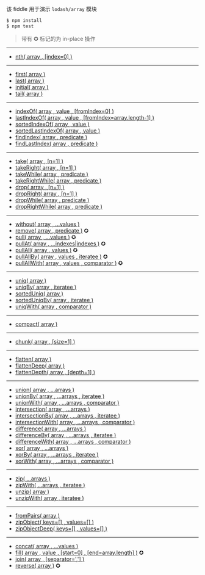 该 fiddle 用于演示 `lodash/array` 模块

```sh
$ npm install
$ npm test
```

> 带有 ✪ 标记的为 in-place 操作

---

- [nth( array , [index=0] )](https://lodash.com/docs#nth)

---

- [first( array )](https://lodash.com/docs#head)
- [last( array )](https://lodash.com/docs#last)
- [initial( array )](https://lodash.com/docs#initial)
- [tail( array )](https://lodash.com/docs#tail)

---

- [indexOf( array , value , [fromIndex=0] )](https://lodash.com/docs#indexOf)
- [lastIndexOf( array , value , [fromIndex=array.length-1] )](https://lodash.com/docs#lastIndexOf)
- [sortedIndexOf( array , value )](https://lodash.com/docs#sortedIndexOf)
- [sortedLastIndexOf( array , value )](https://lodash.com/docs#sortedLastIndexOf)
- [findIndex( array , predicate )](https://lodash.com/docs#findIndex)
- [findLastIndex( array , predicate )](https://lodash.com/docs#findLastIndex)

---

- [take( array , [n=1] )](https://lodash.com/docs#take)
- [takeRight( array , [n=1] )](https://lodash.com/docs#takeRight)
- [takeWhile( array , predicate )](https://lodash.com/docs#takeWhile)
- [takeRightWhile( array , predicate )](https://lodash.com/docs#takeRightWhile)
- [drop( array , [n=1] )](https://lodash.com/docs#drop)
- [dropRight( array , [n=1] )](https://lodash.com/docs#dropRight)
- [dropWhile( array , predicate )](https://lodash.com/docs#dropWhile)
- [dropRightWhile( array , predicate )](https://lodash.com/docs#dropRightWhile)

---

- [without( array , ...values )](https://lodash.com/docs#without)
- [remove( array , predicate )](https://lodash.com/docs#remove) ✪
- [pull( array , ...values )](https://lodash.com/docs#pull) ✪
- [pullAt( array , ...indexes|indexes )](https://lodash.com/docs#pullAt) ✪
- [pullAll( array , values )](https://lodash.com/docs#pullAll) ✪
- [pullAllBy( array , values , iteratee )](https://lodash.com/docs#pullAllBy) ✪
- [pullAllWith( array , values , comparator )](https://lodash.com/docs#pullAllWith) ✪

---

- [uniq( array )](https://lodash.com/docs#uniq)
- [uniqBy( array , iteratee )](https://lodash.com/docs#uniqBy)
- [sortedUniq( array )](https://lodash.com/docs#sortedUniq)
- [sortedUniqBy( array , iteratee )](https://lodash.com/docs#sortedUniqBy)
- [uniqWith( array , comparator )](https://lodash.com/docs#uniqWith)

---

- [compact( array )](https://lodash.com/docs#compact)

---

- [chunk( array , [size=1] )](https://lodash.com/docs#chunk)

---

- [flatten( array )](https://lodash.com/docs#flatten)
- [flattenDeep( array )](https://lodash.com/docs#flattenDeep)
- [flattenDepth( array , [depth=1] )](https://lodash.com/docs#flattenDepth)

---

- [union( array , ...arrays )](https://lodash.com/docs#union)
- [unionBy( array , ...arrays , iteratee )](https://lodash.com/docs#unionBy)
- [unionWith( array , ...arrays , comparator )](https://lodash.com/docs#unionWith)
- [intersection( array , ...arrays )](https://lodash.com/docs#intersection)
- [intersectionBy( array , ...arrays , iteratee )](https://lodash.com/docs#intersectionBy)
- [intersectionWith( array , ...arrays , comparator )](https://lodash.com/docs#intersectionWith)
- [difference( array , ...arrays )](https://lodash.com/docs#difference)
- [differenceBy( array , ...arrays , iteratee )](https://lodash.com/docs#differenceBy)
- [differenceWith( array , ...arrays , comparator )](https://lodash.com/docs#differenceWith)
- [xor( array , ...arrays )](https://lodash.com/docs#xor)
- [xorBy( array , ...arrays , iteratee )](https://lodash.com/docs#xorBy)
- [xorWith( array , ...arrays , comparator )](https://lodash.com/docs#xorWith)

---

- [zip( ...arrays )](https://lodash.com/docs#zip)
- [zipWith( ...arrays , iteratee )](https://lodash.com/docs#zipWith)
- [unzip( array )](https://lodash.com/docs#unzip)
- [unzipWith( array , iteratee )](https://lodash.com/docs#unzipWith)

---

- [fromPairs( array )](https://lodash.com/docs#fromPairs)
- [zipObject( keys=[] , values=[] )](https://lodash.com/docs#zipObject)
- [zipObjectDeep( keys=[] , values=[] )](https://lodash.com/docs#zipObjectDeep)

---

- [concat( array , ...values )](https://lodash.com/docs#concat)
- [fill( array , value , [start=0] , [end=array.length] )](https://lodash.com/docs#fill) ✪
- [join( array , [separator=','] )](https://lodash.com/docs#join)
- [reverse( array )](https://lodash.com/docs#reverse) ✪
